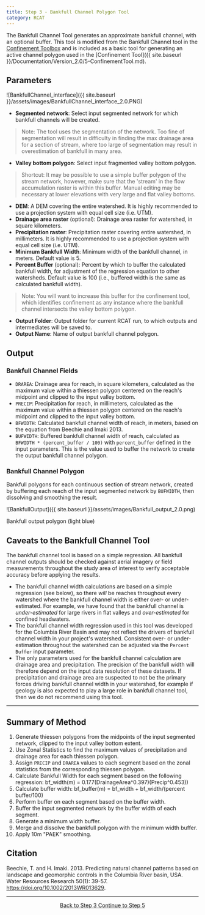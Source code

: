 ```yaml
---
title: Step 3 - Bankfull Channel Polygon Tool
category: RCAT
---
```


The Bankfull Channel Tool generates an approximate bankfull channel, with an optional buffer. This tool is modified from the Bankfull Channel tool in the [Confinement Toolbox](http://confinement.riverscapes.xyz/) and is included as a basic tool for generating an active channel polygon used in the [Confinement Tool]({{ site.baseurl }}/Documentation/Version_2.0/5-ConfinementTool.md). 

## Parameters

![BankfullChannel_interface]({{ site.baseurl }}/assets/images/BankfullChannel_interface_2.0.PNG)

- **Segmented network**: Select input segmented network for which bankfull channels will be created.

>  Note: The tool uses the segmentation of the network. Too fine of segmentation will result in difficulty in finding the max drainage area for a section of stream, where too large of segmentation may result in overestimation of bankfull in many area.

- **Valley bottom polygon**: Select input fragmented valley bottom polygon.

> Shortcut: It may be possible to use a simple buffer polygon of the stream network, however, make sure that the 'stream' in the flow accumulation raster is within this buffer. Manual editing may be necessary at lower elevations with very large and flat valley bottoms.

- **DEM**: A DEM covering the entire watershed. It is highly recommended to use a projection system with equal cell size (i.e. UTM).
- **Drainage area raster** (optional): Drainage area raster for watershed, in square kilometers.
- **Precipitation raster**: Precipitation raster covering entire watershed, in millimeters. It is highly recommended to use a projection system with equal cell size (i.e. UTM).
- **Minimum Bankfull Width**: Minimum width of the bankfull channel, in meters. Default value is 5.
- **Percent Buffer** (optional): Percent by which to buffer the calculated bankfull width, for adjustment of the regression equation to other watersheds. Default value is 100 (i.e., buffered width is the same as calculated bankfull width).

> Note: You will want to increase this buffer for the confinement tool, which identifies confinement as any instance where the bankfull channel intersects the valley bottom polygon.

- **Output Folder**: Output folder for current RCAT run, to which outputs and intermediates will be saved to.
- **Output Name**: Name of output bankfull channel polygon.

## Output

### Bankfull Channel Fields

- `DRAREA`: Drainage area for reach, in square kilometers, calculated as the maximum value within a thiessen polygon centered on the reach's midpoint and clipped to the input valley bottom. 
- `PRECIP`: Precipitation for reach, in millimeters, calculated as the maximum value within a thiessen polygon centered on the reach's midpoint and clipped to the input valley bottom.
- `BFWIDTH`: Calculated bankfull channel width of reach, in meters, based on the equation from Beechie and Imaki 2013.
- `BUFWIDTH`: Buffered bankfull channel width of reach, calculated as `BFWIDTH * (percent_buffer / 100)` with `percent_buffer` defined in the input parameters. This is the value used to buffer the network to create the output bankfull channel polygon.

### Bankfull Channel Polygon

Bankfull polygons for each continuous section of  stream network, created by buffering each reach of the input segmented network by `BUFWIDTH`, then dissolving and smoothing the result.

![BankfullOutput]({{ site.baseurl }}/assets/images/Bankfull_output_2.0.png)

Bankfull output polygon (light blue)

## Caveats to the Bankfull Channel Tool

The bankfull channel tool is based on a simple regression. All bankfull channel outputs should be checked against aerial imagery or field measurements throughout the study area of interest to verify acceptable accuracy before applying the results. 

- The bankfull channel width calculations are based on a simple regression (see below), so there *will* be reaches throughout every watershed where the bankfull channel width is either over- or under-estimated. For example, we have found that the bankfull channel is *under-estimated* for large rivers in flat valleys and *over-estimated* for confined headwaters. 
- The bankfull channel width regression used in this tool was developed for the Columbia River Basin and may not reflect the drivers of bankfull channel width in your project's watershed. Consistent over- or under-estimation throughout the watershed can be adjusted via the `Percent Buffer` input parameter. 
- The only parameters used for the bankfull channel calculation are drainage area and precipitation. The precision of the bankfull width will therefore depend on the input data resolution of these datasets. If precipitation and drainage area are suspected to not be the primary forces driving bankfull channel width in your watershed, for example if geology is also expected to play a large role in bankfull channel tool, then we do not recommend using this tool.



------

## Summary of Method 

1. Generate thiessen polygons from the midpoints of the input segmented network, clipped to the input valley bottom extent.
2. Use Zonal Statistics to find the maximum values of precipitation and drainage area for each thiessen polygon.
3. Assign `PRECIP` and `DRAREA` values to each segment based on the zonal statistics from the corresponding thiessen polygon.
4. Calculate Bankfull Width for each segment based on the following regression:
   bf_width(m) = 0.177(DrainageArea^0.397)(Precip^0.453))
5. Calculate buffer width:
   bf_buffer(m) = bf_width + bf_width/(percent buffer/100)
6. Perform buffer on each segment based on the buffer width.
7. Buffer the input segmented network by the buffer width of each segment.
8. Generate a minimum width buffer.
9. Merge and dissolve the bankfull polygon with the minimum width buffer.
10. Apply 10m "PAEK" smoothing.

## Citation

Beechie, T. and H. Imaki. 2013. Predicting natural channel patterns based on landscape and geomorphic controls in the Columbia River basin, USA. Water Resources Research 50(1): 39-57. https://doi.org/10.1002/2013WR013629.

--------------------------------
<div align="center">
	<a class="hollow button" href="{{ site.baseurl }}/Documentation/Version_2.0/RCAT/3-RVD"><i class="fa fa-arrow-circle-left"></i> Back to Step 3 </a>
	<a class="hollow button" href="{{ site.baseurl }}/Documentation/Version_2.0/RCAT/5-ConfinementTool"><i class="fa fa-arrow-circle-right"></i> Continue to Step 5 </a>
</div>	
